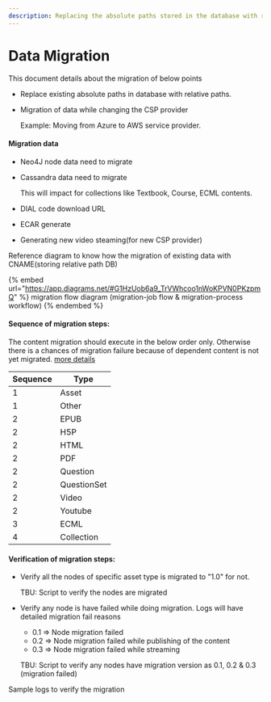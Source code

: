 ```yaml
---
description: Replacing the absolute paths stored in the database with relative paths.
---
```


# Data Migration

This document details about the migration of below points

* Replace existing absolute paths in database with relative paths.
*   Migration of data while changing the CSP provider

    Example: Moving from Azure to AWS service provider.

#### Migration data

* Neo4J node data need to migrate
*   Cassandra data need to migrate

    This will impact for collections like Textbook, Course, ECML contents.
* DIAL code download URL
* ECAR generate
* Generating new video steaming(for new CSP provider)

Reference diagram to know how the migration of existing data with CNAME(storing relative path DB)&#x20;

{% embed url="https://app.diagrams.net/#G1HzUob6a9_TrVWhcoo1nWoKPVN0PKzpmQ" %}
migration flow diagram (migration-job flow & migration-process workflow)
{% endembed %}

#### Sequence of migration steps:

The content migration should execute in the below order only. Otherwise there is a chances of migration failure because of dependent content is not yet migrated. [more details](https://docs.google.com/spreadsheets/d/13DaXCx8uToOwinlAPxvTat8NELxiPgG4KXATcKaJm\_c/edit#gid=1675310401\&range=K3)

| Sequence | Type        |
| -------- | ----------- |
| 1        | Asset       |
| 1        | Other       |
| 2        | EPUB        |
| 2        | H5P         |
| 2        | HTML        |
| 2        | PDF         |
| 2        | Question    |
| 2        | QuestionSet |
| 2        | Video       |
| 2        | Youtube     |
| 3        | ECML        |
| 4        | Collection  |

#### Verification of migration steps:

*   Verify all the nodes of specific asset type is migrated to "1.0" for not.

    TBU: Script to verify the nodes are migrated
*   Verify any node is have failed while doing migration. Logs will have detailed migration fail reasons

    * 0.1 => Node migration failed&#x20;
    * 0.2 => Node migration failed while publishing of the content
    * 0.3 => Node migration failed while streaming

    TBU: Script to verify any nodes have migration version as 0.1, 0.2 & 0.3 (migration failed)

Sample logs to verify the migration&#x20;
